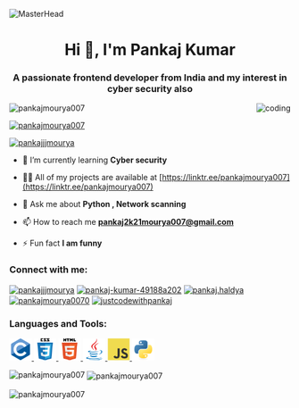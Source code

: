 ![MasterHead](https://mir-s3-cdn-cf.behance.net/project_modules/fs/54b6c068097599.5b50bca476b9b.gif)

<h1 align="center">Hi 👋, I'm Pankaj Kumar</h1>
<h3 align="center">A passionate frontend developer from India and my interest in cyber security also</h3>
<img align="right" alt="coding" witdth="400" src="https://c.tenor.com/Rft05nnPfpgAAAAC/sewa-rumah-nak-baya-bile.gif">

<p align="left"> <img src="https://komarev.com/ghpvc/?username=pankajmourya007&label=Profile%20views&color=0e75b6&style=flat" alt="pankajmourya007" /> </p>

<p align="left"> <a href="https://github.com/ryo-ma/github-profile-trophy"><img src="https://github-profile-trophy.vercel.app/?username=pankajmourya007" alt="pankajmourya007" /></a> </p>

<p align="left"> <a href="https://twitter.com/pankajjjmourya" target="blank"><img src="https://img.shields.io/twitter/follow/pankajjjmourya?logo=twitter&style=for-the-badge" alt="pankajjjmourya" /></a> </p>

- 🌱 I’m currently learning **Cyber security**

- 👨‍💻 All of my projects are available at [https://linktr.ee/pankajmourya007](https://linktr.ee/pankajmourya007)

- 💬 Ask me about **Python , Network scanning**

- 📫 How to reach me **pankaj2k21mourya007@gmail.com**

- ⚡ Fun fact **I am funny**

<h3 align="left">Connect with me:</h3>
<p align="left">
<a href="https://twitter.com/pankajjjmourya" target="blank"><img align="center" src="https://raw.githubusercontent.com/rahuldkjain/github-profile-readme-generator/master/src/images/icons/Social/twitter.svg" alt="pankajjjmourya" height="30" width="40" /></a>
<a href="https://linkedin.com/in/pankaj-kumar-49188a202" target="blank"><img align="center" src="https://raw.githubusercontent.com/rahuldkjain/github-profile-readme-generator/master/src/images/icons/Social/linked-in-alt.svg" alt="pankaj-kumar-49188a202" height="30" width="40" /></a>
<a href="https://fb.com/pankaj.haldya" target="blank"><img align="center" src="https://raw.githubusercontent.com/rahuldkjain/github-profile-readme-generator/master/src/images/icons/Social/facebook.svg" alt="pankaj.haldya" height="30" width="40" /></a>
<a href="https://instagram.com/pankajmourya0070" target="blank"><img align="center" src="https://raw.githubusercontent.com/rahuldkjain/github-profile-readme-generator/master/src/images/icons/Social/instagram.svg" alt="pankajmourya0070" height="30" width="40" /></a>
<a href="https://www.youtube.com/channel/UCNmVTiikjLSgPHjYfF9s-zA" target="blank"><img align="center" src="https://raw.githubusercontent.com/rahuldkjain/github-profile-readme-generator/master/src/images/icons/Social/youtube.svg" alt="justcodewithpankaj" height="30" width="40" /></a>
</p>

<h3 align="left">Languages and Tools:</h3>
<p align="left"> <a href="https://www.cprogramming.com/" target="_blank" rel="noreferrer"> <img src="https://raw.githubusercontent.com/devicons/devicon/master/icons/c/c-original.svg" alt="c" width="40" height="40"/> </a> <a href="https://www.w3schools.com/css/" target="_blank" rel="noreferrer"> <img src="https://raw.githubusercontent.com/devicons/devicon/master/icons/css3/css3-original-wordmark.svg" alt="css3" width="40" height="40"/> </a> <a href="https://www.w3.org/html/" target="_blank" rel="noreferrer"> <img src="https://raw.githubusercontent.com/devicons/devicon/master/icons/html5/html5-original-wordmark.svg" alt="html5" width="40" height="40"/> </a> <a href="https://www.java.com" target="_blank" rel="noreferrer"> <img src="https://raw.githubusercontent.com/devicons/devicon/master/icons/java/java-original.svg" alt="java" width="40" height="40"/> </a> <a href="https://developer.mozilla.org/en-US/docs/Web/JavaScript" target="_blank" rel="noreferrer"> <img src="https://raw.githubusercontent.com/devicons/devicon/master/icons/javascript/javascript-original.svg" alt="javascript" width="40" height="40"/> </a> <a href="https://www.python.org" target="_blank" rel="noreferrer"> <img src="https://raw.githubusercontent.com/devicons/devicon/master/icons/python/python-original.svg" alt="python" width="40" height="40"/> </a> </p>

<p><img align="left" src="https://github-readme-stats.vercel.app/api/top-langs?username=pankajmourya007&show_icons=true&locale=en&layout=compact" alt="pankajmourya007" /></p>

<p>&nbsp;<img align="center" src="https://github-readme-stats.vercel.app/api?username=pankajmourya007&show_icons=true&locale=en" alt="pankajmourya007" /></p>

<p><img align="center" src="https://github-readme-streak-stats.herokuapp.com/?user=pankajmourya007&" alt="pankajmourya007" /></p>
